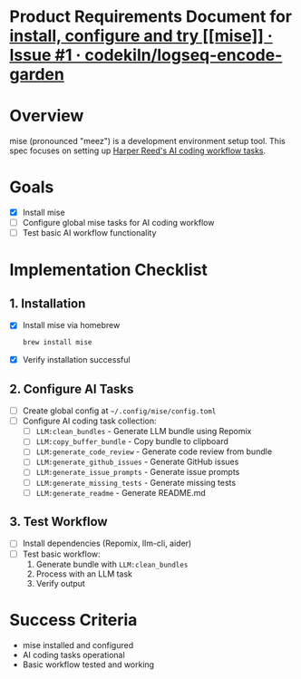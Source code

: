 # Product Requirements Document for [install, configure and try [[mise]] · Issue #1 · codekiln/logseq-encode-garden](https://github.com/codekiln/logseq-encode-garden/issues/1) 

# Overview
mise (pronounced "meez") is a development environment setup tool. This spec focuses on setting up [Harper Reed's AI coding workflow tasks](https://harper.blog/2025/02/16/my-llm-codegen-workflow-atm/).

# Goals
- [x] Install mise
- [ ] Configure global mise tasks for AI coding workflow
- [ ] Test basic AI workflow functionality

# Implementation Checklist

## 1. Installation
- [x] Install mise via homebrew
  ```bash
  brew install mise
  ```
- [x] Verify installation successful

## 2. Configure AI Tasks
- [ ] Create global config at `~/.config/mise/config.toml`
- [ ] Configure AI coding task collection:
  - [ ] `LLM:clean_bundles` - Generate LLM bundle using Repomix
  - [ ] `LLM:copy_buffer_bundle` - Copy bundle to clipboard
  - [ ] `LLM:generate_code_review` - Generate code review from bundle
  - [ ] `LLM:generate_github_issues` - Generate GitHub issues
  - [ ] `LLM:generate_issue_prompts` - Generate issue prompts
  - [ ] `LLM:generate_missing_tests` - Generate missing tests
  - [ ] `LLM:generate_readme` - Generate README.md

## 3. Test Workflow
- [ ] Install dependencies (Repomix, llm-cli, aider)
- [ ] Test basic workflow:
  1. Generate bundle with `LLM:clean_bundles`
  2. Process with an LLM task
  3. Verify output

# Success Criteria
- mise installed and configured
- AI coding tasks operational
- Basic workflow tested and working


